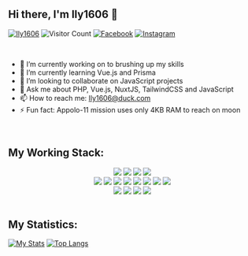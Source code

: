 ## Hi there, I'm Ily1606 👋

[![Ily1606](https://img.shields.io/website?color=blue&label=Ily1606&style=flat&up_message=Online&url=https://www.facebook.com/Ily1606)](https://www.facebook.com/Ily1606)
![Visitor Count](https://komarev.com/ghpvc/?username=Ily1606&color=blue&logo=flat)
[![Facebook](https://img.shields.io/badge/Ily1606-black?style=flat&logo=Facebook&logoColor=blue/)](https://wwww.facebook.com/Ily1606)
[![Instagram](https://img.shields.io/badge/Ily1606-black?style=flat&logo=Instagram&logoColor=pink)](https://www.instagram.com/Ily1606/)

<br>

- 🔭 I’m currently working on to brushing up my skills
- 🌱 I’m currently learning Vue.js and Prisma
- 👯 I’m looking to collaborate on JavaScript projects
- 💬 Ask me about PHP, Vue.js, NuxtJS, TailwindCSS and JavaScript
- 📫 How to reach me: <a href="mailto:Ily1606@duck.com">Ily1606@duck.com</a>
- ⚡ Fun fact: Appolo-11 mission uses only 4KB RAM to reach on moon

<br>

## My Working Stack:

<div align="center">
    <img src="https://img.shields.io/badge/-C++-000000?&style=flat&logo=c%2B%2B&logoColor=0277BD" />
    <img src="https://img.shields.io/badge/-C-000000?&style=flat&logo=c&logoColor=5968BA" />
    <img src="https://img.shields.io/badge/-Java-000000?style=flat&logo=java&logoColor=F44336" />
    <img src="https://img.shields.io/badge/-Python-000000?style=flat&logo=python&logoColorhalf=396E9B" /> <br>
    <img src="https://img.shields.io/badge/-HTML-000000?&style=flat&logo=html5&logoColor=E44D26" />
    <img src="https://img.shields.io/badge/-CSS-000000?&style=flat&logo=css3&logoColor=42A5F5" />
    <img src="https://img.shields.io/badge/-JavaScript-000000?style=flat&logo=javascript&logoColor=FFCA28" />
    <img src="https://img.shields.io/badge/-PHP-000000?style=flat&logo=php&logoColor=1E87E3" />
    <img src="https://img.shields.io/badge/-React-000000?style=flat&logo=react&logoColor=03AABF" />
    <img src="https://img.shields.io/badge/-Bootstrap-000000?style=flat&logo=bootstrap&logoColor=03AABF" />
    <img src="https://img.shields.io/badge/-Node.js-000000?&style=flat&logo=node.js&logoColor=8AC149" />
    <img src="https://img.shields.io/badge/-NPM-000000?&style=flat&logo=npm&logoColor=CB3837" /> <br>
    <img src="https://img.shields.io/badge/-MySQL-000000?style=flat&logo=mysql&logoColor=E6892E" />
    <img src="https://img.shields.io/badge/Jquery-000000?&style=flat&logo=jquery&logoColor=0d7ebe" />
    <img src="https://img.shields.io/badge/-git-000000?&style=flat&logo=git&logoColor=E64A19" />
    <img src="https://img.shields.io/badge/-Github-000000?style=flat&logo=github&logoColor=DEDEDF" />
</div>

<br />

## My Statistics:

[![My Stats](https://github-readme-stats.vercel.app/api?username=Ily-1606&show_icons=true&title_color=fe6287&icon_color=fe6287&text_color=ffffff&bg_color=0a192f&count_private=true)](https://github.com/Ily-1606?tab=repositories)
[![Top Langs](https://github-readme-stats.vercel.app/api/top-langs/?username=Ily-1606&layout=compact&show_icons=true&title_color=fe6287&icon_color=fe6287&text_color=ffffff&bg_color=0a192f)](https://github.com/Ily-1606?tab=repositories)
<!-- - 🤔 I’m looking for help with  -->
